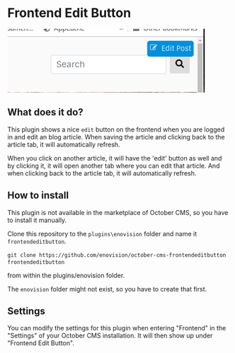 # Frontend Edit Button #

![Frontend Edit Button](./images/screenshot.png)

## What does it do?
This plugin shows a nice `edit` button on the frontend when you are logged in and edit an blog article. When saving the article and clicking back to the article tab, it will automatically refresh.

When you click on another article, it will have the 'edit' button as well and by clicking it, it will open another tab where you can edit that article. And when clicking back to the article tab, it will automatically refresh.

## How to install
This plugin is not available in the marketplace of October CMS, so you have to install it manually.

Clone this repository to the `plugins\enovision` folder and name it `frontendeditbutton`.

```
git clone https://github.com/enovision/october-cms-frontendeditbutton frontendeditbutton
```
from within the plugins/enovision folder.

The `enovision` folder might not exist, so you have to create that first.

## Settings

You can modify the settings for this plugin when entering "Frontend" in the "Settings" of your October CMS installation. It will then show up under "Frontend Edit Button".



